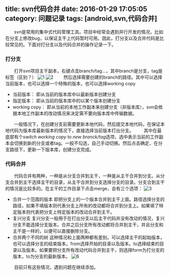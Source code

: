 title: svn代码合并
date: 2016-01-29 17:05:05
category: 问题记录
tags: [android,svn,代码合并]
---
&emsp;&emsp;svn是常用的集中式代码管理工具。项目中经常会遇到并行开发的情况，比如在分支上修改bug，以保证主干上代码暂时可用。因此，打分支以及合并代码是比较常见的。下面对打分支以及代码合并的操作记录一下。
### 打分支
&emsp;&emsp;打开svn项目主干副本，右键点击branch/tag...，其中branch是分支，tag是标签（区别？）
![1](/image/svn代码合并/1.png)
![2](/image/svn代码合并/2.png)
&emsp;&emsp;然后选择需要创建的branch的路径。其中可以选择当前版本，也可以选择一个特殊的版本，也可以选择working copy
* 当前版本：
	即从当前的版本库中以最新版本创建分支
* 指定版本：
	即从当前的版本库中的以某个版本创建分支
* working copy：
    即从当前的本地工作副本来创建分支（非版本库），svn会依据本地工作副本的改动情况来决定需不要向版本库中传输数据。
	
&emsp;&emsp;一般情况下，在创建分支前需要更新本地代码，然后提交本地代码，在保证本地代码为版本库最新版本的情况下，直接选择当前版本打出分支。
&emsp;&emsp;其中在最底部有个*switch working copy to new branck/tag*选项，选中表示当前的工作副本会切换到新的分支或者tag。一般不勾选，自己手动切换。然后点击确定，在分支路径下，更新一下版本库，创建分支完成。
### 代码合并
&emsp;&emsp;代码合并有两种，一种是从分支合并到主干，一种是从主干合并到分支。从分支合并到主干选择主干的目录，从主干合并到分支选择分支的目录。分支合到主干的情况是比较多的。在主干的工作目录下点击merge，会有三个选项：
![3](/image/svn代码合并/3.png)
* 合并一个范围的版本
	即把分支上的一个版本合并到主干上面。路径选择分支的路径，如果不填版本则代表分支上所有的改动都将合并到分支上。如果填了特定版本则代表把分支上特定版本的改动合并到主干。
* 复兴分支
	复兴分支一般用于在打出分支以后主干代码并没有改动的情况，复兴分支不能选择分支版本。合并之后分支所有改动都将合并到主干，并且分支和主干是一样的，以便可以直接删除分支。
* 合并两个不同的树
	这种情况和上面两种都有差别。可以选择主干的起始版本，也可以选择分支的结束版本。from选择开始的目录以及版本。to选择结束的目录以及版本。如果要把分支所有改动代码合并到主干，则选择form为打分支的版本，to为分支的最新版本。
	![6](/image/svn代码合并/6.png)
	
&emsp;&emsp;目前只有这些情况，遇到问题在继续添加。